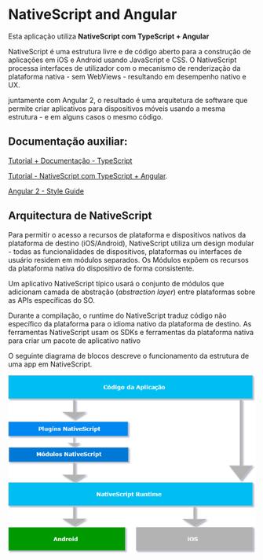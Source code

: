 # NativeScript and Angular

Esta aplicação utiliza **NativeScript com TypeScript + Angular**

NativeScript é uma estrutura livre e de código aberto para a construção de aplicações em iOS e Android usando JavaScript e CSS. O NativeScript processa interfaces de utilizador com o mecanismo de renderização da plataforma nativa - sem WebViews - resultando em desempenho nativo e UX.

juntamente com Angular 2, o resultado é uma arquitetura de software que permite criar aplicativos para dispositivos móveis usando a mesma estrutura - e em alguns casos o mesmo código.

## Documentação auxiliar:

[Tutorial + Documentação - TypeScript](https://www.typescriptlang.org/docs/tutorial.html)

[Tutorial - NativeScript com TypeScript + Angular](http://docs.nativescript.org/angular/tutorial/ng-chapter-0).

[Angular 2 - Style Guide](https://angular.io/styleguide)

## Arquitectura de NativeScript

Para permitir o acesso a recursos de plataforma e dispositivos nativos da plataforma de destino \(iOS/Android\), NativeScript utiliza um design modular - todas as funcionalidades de dispositivos, plataformas ou interfaces de usuário residem em módulos separados. Os Módulos expõem os recursos da plataforma nativa do dispositivo de forma consistente.

Um aplicativo NativeScript típico usará o conjunto de módulos que adicionam camada de abstração \(_abstraction layer_\) entre plataformas sobre as APIs específicas do SO.

Durante a compilação, o runtime do NativeScript traduz código não específico da plataforma para o idioma nativo da plataforma de destino. As ferramentas NativeScript usam os SDKs e ferramentas da plataforma nativa para criar um pacote de aplicativo nativo

O seguinte diagrama de blocos descreve o funcionamento da estrutura de uma app em NativeScript.

![NativeScript Diagrama Geral](../.gitbook/assets/geral-nativescript.png)

